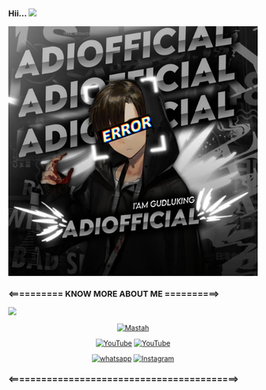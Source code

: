 ### Hii... <img src="https://media.giphy.com/media/hvRJCLFzcasrR4ia7z/giphy.gif" width="25px"/>

<img src="IMG-20210618-WA0001.jpg" alt="AdiOfficialL">

### <========== KNOW MORE ABOUT ME ==========>

![](https://visitor-badge.glitch.me/badge?page_id=Adi-OfficialL)

<p align="center"><a href="https://github.com/Adi-OfficialL"><img title="Mastah" src="https://github-readme-stats.vercel.app/api?username=Adi-OfficialL&show_icons=true&include_all_commits=true&theme=chartreuse-dark&cache_seconds=3200"></a>
</p>

<p align="center">
<a href="https://.com/githubprof"><img title="YouTube" src="https://img.shields.io/badge/Adi-OfficialL-brightgreen?style=for-the-badge&logo=github"></a>
<a href="https://youtube.com/channel/UCXzxFx9pitmYFLJo4nHrRPg"><img title="YouTube" src="https://img.shields.io/badge/Youtube AdiOfficial-red?style=for-the-badge&logo=Youtube"></a>
</p>

<p align="center">
<a href="https://wa.me/6289504585790"><img title="whatsapp" src="https://img.shields.io/badge/whatsapp-blue?style=for-the-badge&logo=whatsapp"></a>
<a href="https://instagram.com/adi.cug"><img title="Instagram" src="https://img.shields.io/badge/INSTAGRAM-purple?style=for-the-badge&logo=instagram"></a>
</p>

### <==========================================>

